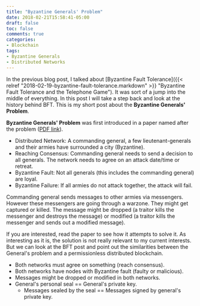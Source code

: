 ```yaml
---
title: "Byzantine Generals' Problem"
date: 2018-02-21T15:58:41-05:00
draft: false
toc: false
comments: true
categories:
- Blockchain
tags:
- Byzantine Generals
- Distributed Networks
---
```


In the previous blog post, I talked about [Byzantine Fault Tolerance]({{< relref "2018-02-19-byzantine-fault-tolerance.markdown" >}} "Byzantine Fault Tolerance and the Telephone Game"). It was sort of a jump into the middle of everything. In this post I will take a step back and look at the history behind BFT. This is my short post about the **Byzantine Generals' Problem**.

<!--more-->

**Byzantine Generals' Problem** was first introduced in a paper named after the problem ([PDF link][generals-paper]).

- Distributed Network: A commanding general, a few lieutenant-generals and their armies have surrounded a city (Byzantine).
- Reaching Consensus: Commanding general needs to send a decision to all generals. The network needs to agree on an attack date/time or retreat.
- Byzantine Fault: Not all generals (this includes the commanding general) are loyal.
- Byzantine Failure: If all armies do not attack together, the attack will fail.

Commanding general sends messages to other armies via messengers. However these messengers are going through a warzone. They might get captured or killed. The message might be dropped (a traitor kills the messenger and destroys the message) or modified (a traitor kills the messenger and sends out a modified message).

If you are interested, read the paper to see how it attempts to solve it. As interesting as it is, the solution is not really relevant to my current interests. But we can look at the BFT post and point out the similarities between the General's problem and a permissionless distributed blockchain.

- Both networks must agree on something (reach consensus).
- Both networks have nodes with Byzantine fault (faulty or malicious).
- Messages might be dropped or modified in both networks.
- General's personal seal == General's private key.
    + Messages sealed by the seal == Messages signed by general's private key.

<!-- Links -->

[generals-paper]: https://people.eecs.berkeley.edu/~luca/cs174/byzantine.pdf
